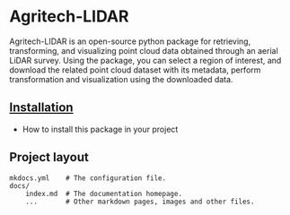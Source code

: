 # Agritech-LIDAR

Agritech-LIDAR is an open-source python package for retrieving, transforming, and visualizing point cloud data obtained through an aerial LiDAR survey. Using the package, you can select a region of interest, and download the related point cloud dataset with its metadata, perform transformation and visualization using the downloaded data.

## [Installation](installation)

-   How to install this package in your project

## Project layout

    mkdocs.yml    # The configuration file.
    docs/
        index.md  # The documentation homepage.
        ...       # Other markdown pages, images and other files.
